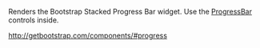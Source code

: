 Renders the Bootstrap Stacked Progress Bar widget. Use the [ProgressBar](/docs/controls/bootstrap/ProgressBar) controls inside.

<http://getbootstrap.com/components/#progress>